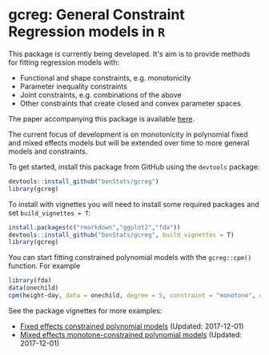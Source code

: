 # gcreg: General Constraint Regression models in `R`

This package is currently being developed. It's aim is to provide methods for fitting regression models with:
* Functional and shape constraints, e.g. monotonicity
* Parameter inequality constraints
* Joint constraints, e.g. combinations of the above
* Other constraints that create closed and convex parameter spaces

The paper accompanying this package is available [here](http://rdcu.be/C9vg).

The current focus of development is on monotonicity in polynomial fixed and mixed effects models but will be extended over time to more general models and constraints. 

To get started, install this package from GitHub using the `devtools` package:

```r
devtools::install_github("bonStats/gcreg")
library(gcreg)
```

To install with vignettes you will need to install some required packages and set `build_vignettes = T`:
```r
install.packages(c("rmarkdown","ggplot2","fda"))
devtools::install_github("bonStats/gcreg", build_vignettes = T)
library(gcreg)
```


You can start fitting constrained polynomial models with the `gcreg::cpm()` function. For example

```r 
library(fda)
data(onechild)
cpm(height~day, data = onechild, degree = 5, constraint = "monotone", c_region = c(1,312))
```
See the package vignettes for more examples:
* [Fixed effects constrained polynomial models](https://github.com/bonStats/gcreg/files/1516836/getting-started-gcreg.pdf) (Updated: 2017-12-01)
* [Mixed effects monotone-constrained polynomial models](https://github.com/bonStats/gcreg/files/1516820/monotone-constrained-mixed-effects-models.pdf) (Updated: 2017-12-01)
